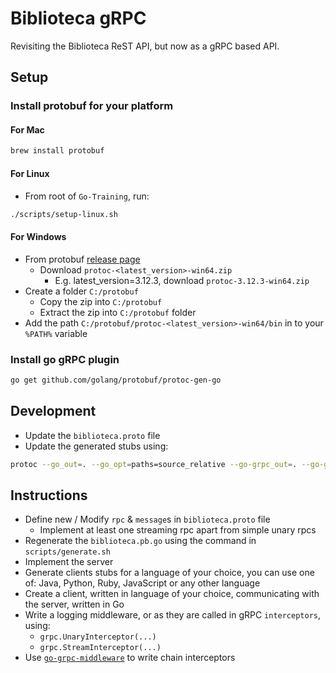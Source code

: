 # Biblioteca gRPC

Revisiting the Biblioteca ReST API, but now as a gRPC based API.

## Setup

### Install protobuf for your platform

#### For Mac

```bash
brew install protobuf
```

#### For Linux

* From root of `Go-Training`, run:

```bash
./scripts/setup-linux.sh
```

#### For Windows

* From protobuf [release page](https://github.com/protocolbuffers/protobuf/releases`)
  * Download `protoc-<latest_version>-win64.zip`
    * E.g. latest_version=3.12.3, download `protoc-3.12.3-win64.zip`
* Create a folder `C:/protobuf`
  * Copy the zip into `C:/protobuf`
  * Extract the zip into `C:/protobuf` folder
* Add the path `C:/protobuf/protoc-<latest_version>-win64/bin` in to your `%PATH%` variable

### Install go gRPC plugin

```bash
go get github.com/golang/protobuf/protoc-gen-go
```

## Development

* Update the `biblioteca.proto` file
* Update the generated stubs using:

```bash
protoc --go_out=. --go_opt=paths=source_relative --go-grpc_out=. --go-grpc_opt=paths=source_relative api/biblioteca.proto
```

## Instructions

* Define new / Modify `rpc` & `message`s in `biblioteca.proto` file
  * Implement at least one streaming rpc apart from simple unary rpcs
* Regenerate the `biblioteca.pb.go` using the command in `scripts/generate.sh`
* Implement the server
* Generate clients stubs for a language of your choice, you can use one of: Java, Python, Ruby, JavaScript or any other language
* Create a client, written in language of your choice, communicating with the server, written in Go
* Write a logging middleware, or as they are called in gRPC `interceptors`, using:
  * `grpc.UnaryInterceptor(...)`
  * `grpc.StreamInterceptor(...)`
* Use [`go-grpc-middleware`](https://github.com/grpc-ecosystem/go-grpc-middleware) to write chain interceptors
